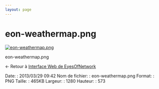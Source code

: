 ```yaml
---
layout: page
---
```


eon-weathermap.png
==================

[![eon-weathermap.png](/assets/media/eon-weathermap.png@cache=&w=900&h=402 "eon-weathermap.png")](/assets/media/eon-weathermap.png@cache= "Afficher le fichier original")

eon-weathermap.png

← Retour à [Interface Web de
EyesOfNetwork](../eyesofnetwork/eyesofnetwork-interface.html "eyesofnetwork:eyesofnetwork-interface")

Date:
:   2013/03/29 09:42
Nom de fichier:
:   eon-weathermap.png
Format:
:   PNG
Taille:
:   465KB
Largeur:
:   1280
Hauteur:
:   573

